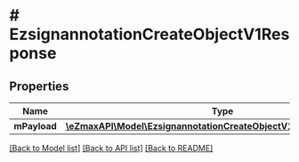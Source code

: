 # # EzsignannotationCreateObjectV1Response

## Properties

Name | Type | Description | Notes
------------ | ------------- | ------------- | -------------
**mPayload** | [**\eZmaxAPI\Model\EzsignannotationCreateObjectV1ResponseMPayload**](EzsignannotationCreateObjectV1ResponseMPayload.md) |  |

[[Back to Model list]](../../README.md#models) [[Back to API list]](../../README.md#endpoints) [[Back to README]](../../README.md)
